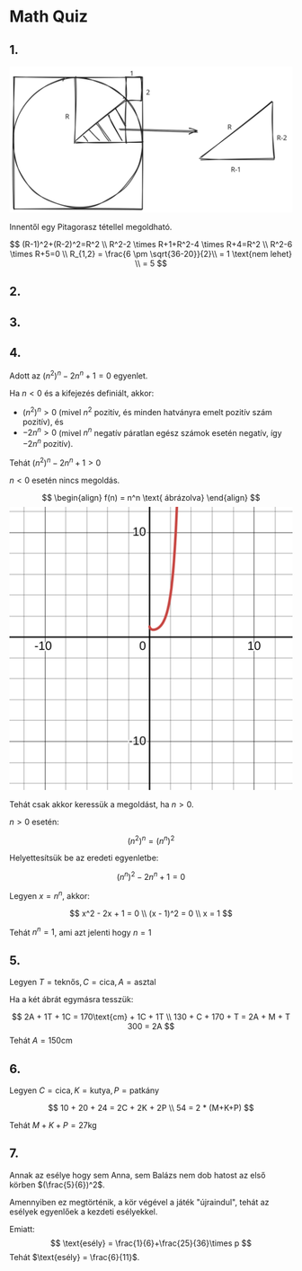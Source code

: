 # Math Quiz

## 1.
![](./assets/exercise_1_repr.svg)

Innentől egy Pitagorasz tétellel megoldható.

$$
(R-1)^2+(R-2)^2=R^2 \\
R^2-2 \times R+1+R^2-4 \times R+4=R^2 \\
R^2-6 \times R+5=0 \\
R_{1,2} = \frac{6 \pm \sqrt{36-20}}{2}\\
= 1 \text{nem lehet} \\
= 5
$$

## 2.

## 3.

## 4.
Adott az $(n^2)^n - 2n^n + 1 = 0$ egyenlet.

Ha $n < 0$ és a kifejezés definiált, akkor:

- $(n^2)^n > 0$ (mivel $n^2$ pozitív, és minden hatványra emelt pozitív szám pozitív), és
- $-2n^n > 0$ (mivel $n^n$ negatív páratlan egész számok esetén negatív, így $-2n^n$ pozitív).

Tehát $(n^2)^n - 2n^n + 1 > 0$

$n < 0$ esetén nincs megoldás.

$$
\begin{align}
f(n) = n^n \text{ ábrázolva}
\end{align}
$$
![](./assets/exercise_4_graph.svg)

Tehát csak akkor keressük a megoldást, ha $n > 0$.

$n > 0$ esetén:

$$
(n^2)^n = (n^n)^2
$$

Helyettesítsük be az eredeti egyenletbe:

$$
(n^n)^2 - 2n^n + 1 = 0
$$

Legyen $x = n^n$, akkor:

$$
x^2 - 2x + 1 = 0 \\
(x - 1)^2 = 0 \\
x = 1
$$

Tehát $n^n = 1$, ami azt jelenti hogy $n = 1$

## 5.
Legyen $T = \text{teknős}, C = \text{cica}, A = \text{asztal}$

Ha a két ábrát egymásra tesszük:

$$
2A + 1T + 1C = 170\text{cm} + 1C + 1T \\
130 + C + 170 + T = 2A + M + T
300 = 2A
$$
Tehát $A = 150\text{cm}$

## 6.
Legyen $C = \text{cica}, K = \text{kutya}, P = \text{patkány}$

$$
10 + 20 + 24 = 2C + 2K + 2P \\
54 = 2 * (M+K+P)
$$

Tehát $M + K + P = 27\text{kg}$

## 7.
Annak az esélye hogy sem Anna, sem Balázs nem dob hatost az első körben $(\frac{5}{6})^2$.

Amennyiben ez megtörténik, a kör végével a játék "újraindul", tehát az esélyek egyenlőek a kezdeti esélyekkel.

Emiatt:
$$
\text{esély} = \frac{1}{6}+\frac{25}{36}\times p
$$
Tehát $\text{esély} = \frac{6}{11}$.